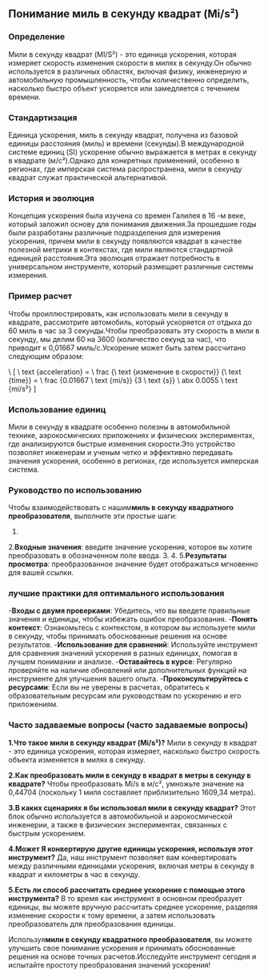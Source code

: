 ## Понимание миль в секунду квадрат (Mi/s²)

### Определение
Мили в секунду квадрат (MI/S²) - это единица ускорения, которая измеряет скорость изменения скорости в милях в секунду.Он обычно используется в различных областях, включая физику, инженерную и автомобильную промышленность, чтобы количественно определить, насколько быстро объект ускоряется или замедляется с течением времени.

### Стандартизация
Единица ускорения, миль в секунду квадрат, получена из базовой единицы расстояния (миль) и времени (секунды).В международной системе единиц (SI) ускорение обычно выражается в метрах в секунду в квадрате (м/с²).Однако для конкретных применений, особенно в регионах, где имперская система распространена, мили в секунду квадрат служат практической альтернативой.

### История и эволюция
Концепция ускорения была изучена со времен Галилея в 16 -м веке, который заложил основу для понимания движения.За прошедшие годы были разработаны различные подразделения для измерения ускорения, причем мили в секунду появляются квадрат в качестве полезной метрики в контекстах, где мили являются стандартной единицей расстояния.Эта эволюция отражает потребность в универсальном инструменте, который размещает различные системы измерения.

### Пример расчет
Чтобы проиллюстрировать, как использовать мили в секунду в квадрате, рассмотрите автомобиль, который ускоряется от отдыха до 60 миль в час за 3 секунды.Чтобы преобразовать эту скорость в мили в секунду, мы делим 60 на 3600 (количество секунд за час), что приводит к 0,01667 миль/с.Ускорение может быть затем рассчитано следующим образом:

\ [
\ text {acceleration} = \ frac {\ text {изменение в скорости}} {\ text {time}} = \ frac {0.01667 \ text {mi/s}} {3 \ text {s}} \ abx 0.0055 \ text {mi/s²}
\]

### Использование единиц
Мили в секунду в квадрате особенно полезны в автомобильной технике, аэрокосмических приложениях и физических экспериментах, где анализируются быстрые изменения скорости.Это устройство позволяет инженерам и ученым четко и эффективно передавать значения ускорения, особенно в регионах, где используется имперская система.

### Руководство по использованию
Чтобы взаимодействовать с нашим**миль в секунду квадратного преобразователя**, выполните эти простые шаги:

1.
2.**Входные значения**: введите значение ускорения, которое вы хотите преобразовать в обозначенном поле ввода.
3.
4.
5.**Результаты просмотра**: преобразованное значение будет отображаться мгновенно для вашей ссылки.

### лучшие практики для оптимального использования
-**Входы с двумя проверками**: Убедитесь, что вы введете правильные значения и единицы, чтобы избежать ошибок преобразования.
-**Понять контекст**: Ознакомьтесь с контекстом, в котором вы используете мили в секунду, чтобы принимать обоснованные решения на основе результатов.
-**Использование для сравнений**: Используйте инструмент для сравнения значений ускорения в разных единицах, помогая в лучшем понимании и анализе.
-**Оставайтесь в курсе**: Регулярно проверяйте на наличие обновлений или дополнительных функций на инструменте для улучшения вашего опыта.
-**Проконсультируйтесь с ресурсами**: Если вы не уверены в расчетах, обратитесь к образовательным ресурсам или руководствам по ускорению и его приложениям.

### Часто задаваемые вопросы (часто задаваемые вопросы)

**1.Что такое мили в секунду квадрат (Mi/s²)?**
Мили в секунду в квадрат - это единица ускорения, которая измеряет, насколько быстро скорость объекта изменяется в милях в секунду.

**2.Как преобразовать мили в секунду в квадрат в метры в секунду в квадрате?**
Чтобы преобразовать Mi/s в м/с², умножьте значение на 0,44704 (поскольку 1 миля составляет приблизительно 1609,34 метра).

**3.В каких сценариях я бы использовал мили в секунду квадрат?**
Этот блок обычно используется в автомобильной и аэрокосмической инженерии, а также в физических экспериментах, связанных с быстрым ускорением.

**4.Может Я конвертирую другие единицы ускорения, используя этот инструмент?**
Да, наш инструмент позволяет вам конвертировать между различными единицами ускорения, включая метры в секунду в квадрат и километры в час в секунду.

**5.Есть ли способ рассчитать среднее ускорение с помощью этого инструмента?**
В то время как инструмент в основном преобразует единицы, вы можете вручную рассчитать среднее ускорение, разделяя изменение скорости к тому времени, а затем использовать преобразователь для преобразования единицы.

Используя**мили в секунду квадратного преобразователя**, вы можете улучшить свое понимание ускорения и принимать обоснованные решения на основе точных расчетов.Исследуйте инструмент сегодня и испытайте простоту преобразования значений ускорения!